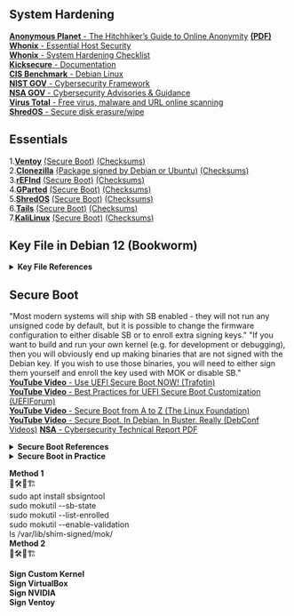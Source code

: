 
## System Hardening
[**Anonymous Planet** - The Hitchhiker’s Guide to Online Anonymity](https://anonymousplanet.org/) [**(PDF)**](https://anonymousplanet.org/export/guide.pdf)  
[**Whonix** - Essential Host Security](https://www.whonix.org/wiki/Essential_Host_Security)  
[**Whonix** - System Hardening Checklist](https://www.whonix.org/wiki/System_Hardening_Checklist)  
[**Kicksecure** - Documentation](https://www.kicksecure.com/wiki/Documentation)  
[**CIS Benchmark** - Debian Linux](https://www.cisecurity.org/benchmark/debian_linux)  
[**NIST GOV** - Cybersecurity Framework](https://www.nist.gov/cyberframework)  
[**NSA GOV** - Cybersecurity Advisories & Guidance](https://www.nsa.gov/Press-Room/Cybersecurity-Advisories-Guidance)  
[**Virus Total** - Free virus, malware and URL online scanning](https://www.virustotal.com/gui/home/upload)  
[**ShredOS** - Secure disk erasure/wipe](https://github.com/PartialVolume/shredos.x86_64)  

## Essentials
1.[**Ventoy**](https://www.ventoy.net/en/download.html) [(Secure Boot)](https://www.ventoy.net/en/doc_secure.html)  [(Checksums)]()  
2.[**Clonezilla**](https://clonezilla.org/downloads.php) [(Package signed by Debian or Ubuntu)]()  [(Checksums)]()  
3.[**rEFInd**](http://www.rodsbooks.com/refind/index.html) [(Secure Boot)](https://www.rodsbooks.com/refind/secureboot.html) [(Checksums)]()  
4.[**GParted**](https://gparted.org/livecd.php) [(Secure Boot)](https://gparted.org/download.php) [(Checksums)](https://gparted.org/gpg-verify.php)  
5.[**ShredOS**](https://github.com/PartialVolume/shredos.x86_64) [(Secure Boot)]() [(Checksums)]()  
6.[**Tails**](https://tails.net/news/new_domain/index.en.html) [(Secure Boot)]() [(Checksums)]()  
7.[**KaliLinux**](https://www.kali.org/get-kali/#kali-installer-images) [(Secure Boot)]() [(Checksums)]()  

## Key File in Debian 12 (Bookworm)

<details>
  <summary><b>Key File References</b></summary>  
https://cloudkid.fr/unlock-a-luks-partition-with-a-usb-key  
https://blog.fidelramos.net/software/unlock-luks-usb-drive  
https://tqdev.com/2022-luks-with-usb-unlock  
https://www.willhaley.com/blog/unlock-luks-volumes-with-usb-key  
https://www.dwarmstrong.org/fde-debian  
https://www.cyberciti.biz/hardware/cryptsetup-add-enable-luks-disk-encryption-keyfile-linux  
https://github.com/aomgiwjc/Unix-Bootstrap-Installs.wiki.git  
</details>  

## Secure Boot 

"Most modern systems will ship with SB enabled - they will not run any unsigned code by default, but it is possible to change the firmware configuration to either disable SB or to enroll extra signing keys." "If you want to build and run your own kernel (e.g. for development or debugging), then you will obviously end up making binaries that are not signed with the Debian key. If you wish to use those binaries, you will need to either sign them yourself and enroll the key used with MOK or disable SB."  
[**YouTube Video** - Use UEFI Secure Boot NOW! (Trafotin)](https://www.youtube.com/watch?v=Mqh9o8YY2dg)  
[**YouTube Video** - Best Practices for UEFI Secure Boot Customization (UEFIForum)](https://www.youtube.com/watch?v=WBemkwMHLJM)  
[**YouTube Video** - Secure Boot from A to Z (The Linux Foundation)](https://www.youtube.com/watch?v=jtLQ8SzfrDU)  
[**YouTube Video** - Secure Boot. In Debian. In Buster. Really (DebConf Videos)](https://www.youtube.com/watch?v=_3mwK6AXo_k) 
[**NSA** - Cybersecurity Technical Report PDF](https://media.defense.gov/2020/Sep/15/2002497594/-1/-1/0/CTR-UEFI-Secure-Boot-Customization-UOO168873-20.PDF)  

<details>
  <summary><b>Secure Boot References</b></summary>  
https://wiki.debian.org/SecureBoot  
https://www.linuxjournal.com/content/take-control-your-pc-uefi-secure-boot  
https://www.debian.org/security/2020-GRUB-UEFI-SecureBoot/index.en.html  
https://www.elstel.org/debcheckroot/  
http://0pointer.net/blog/authenticated-boot-and-disk-encryption-on-linux.html  
https://stack.nexedi.com/P-VIFIB-Enhanced.UEFI.Secure.Boot.Debian  
https://wiki.archlinux.org/title/Unified_Extensible_Firmware_Interface/Secure_Boot  
https://www.kicksecure.com/wiki/Verified_Boot  
https://github.com/nsacyber/TrustedSHIM  
https://github.com/nsacyber/HIRS  
https://www.rodsbooks.com/efi-bootloaders/secureboot.html#mokutil  
</details>  

<details>
  <summary><b>Secure Boot in Practice</b></summary>  
https://github.com/sitmsiteman/secure-boot-in-debian-based-distro  
https://medium.com/@vvvrrooomm/practical-secure-boot-for-linux-d91021ae6471  
https://github.com/Batu33TR/secureboot-mok-keys  
https://github.com/M-P-P-C/Signing-an-Ubuntu-Kernel-for-Secure-Boot  
https://help.ggcircuit.com/knowledge/how-to-inject-custom-secure-boot-keys-example  
https://paldan.altervista.org/signed-linux-kernel-deb-creation-how-to/?doing_wp_cron=1690057748.1645970344543457031250  
https://access.redhat.com/documentation/de-de/red_hat_enterprise_linux/8/html/managing_monitoring_and_updating_the_kernel/signing-a-kernel-and-modules-for-secure-boot_managing-monitoring-and-updating-the-kernel  
</details>  

**Method 1**  
👷🛠️🚧🏗  
sudo apt install sbsigntool  
sudo mokutil --sb-state  
sudo mokutil --list-enrolled  
sudo mokutil --enable-validation  
ls /var/lib/shim-signed/mok/  
**Method 2**  
👷🛠️🚧🏗  

**Sign Custom Kernel**  
**Sign VirtualBox**  
**Sign NVIDIA**  
**Sign Ventoy**  
  
